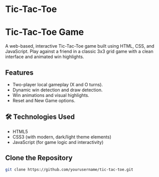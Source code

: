 # Tic-Tac-Toe

# Tic-Tac-Toe Game

A web-based, interactive Tic-Tac-Toe game built using HTML, CSS, and JavaScript. Play against a friend in a classic 3x3 grid game with a clean interface and animated win highlights.

## Features
- Two-player local gameplay (X and O turns).
- Dynamic win detection and draw detection.
- Win animations and visual highlights.
- Reset and New Game options.

## 🛠 Technologies Used
- HTML5
- CSS3 (with modern,  dark/light theme elements)
- JavaScript (for game logic and interactivity)

## Clone the Repository
```bash
git clone https://github.com/yourusername/tic-tac-toe.git
